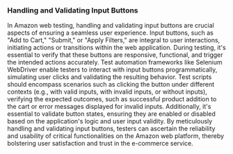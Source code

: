 <h3>Handling and Validating Input Buttons</h3>

In Amazon web testing, handling and validating input buttons are crucial aspects of ensuring a seamless user experience. Input buttons, such as "Add to Cart," "Submit," or "Apply Filters," are integral to user interactions, initiating actions or transitions within the web application. During testing, it's essential to verify that these buttons are responsive, functional, and trigger the intended actions accurately. Test automation frameworks like Selenium WebDriver enable testers to interact with input buttons programmatically, simulating user clicks and validating the resulting behavior. Test scripts should encompass scenarios such as clicking the button under different contexts (e.g., with valid inputs, with invalid inputs, or without inputs), verifying the expected outcomes, such as successful product addition to the cart or error messages displayed for invalid inputs. Additionally, it's essential to validate button states, ensuring they are enabled or disabled based on the application's logic and user input validity. By meticulously handling and validating input buttons, testers can ascertain the reliability and usability of critical functionalities on the Amazon web platform, thereby bolstering user satisfaction and trust in the e-commerce service.

